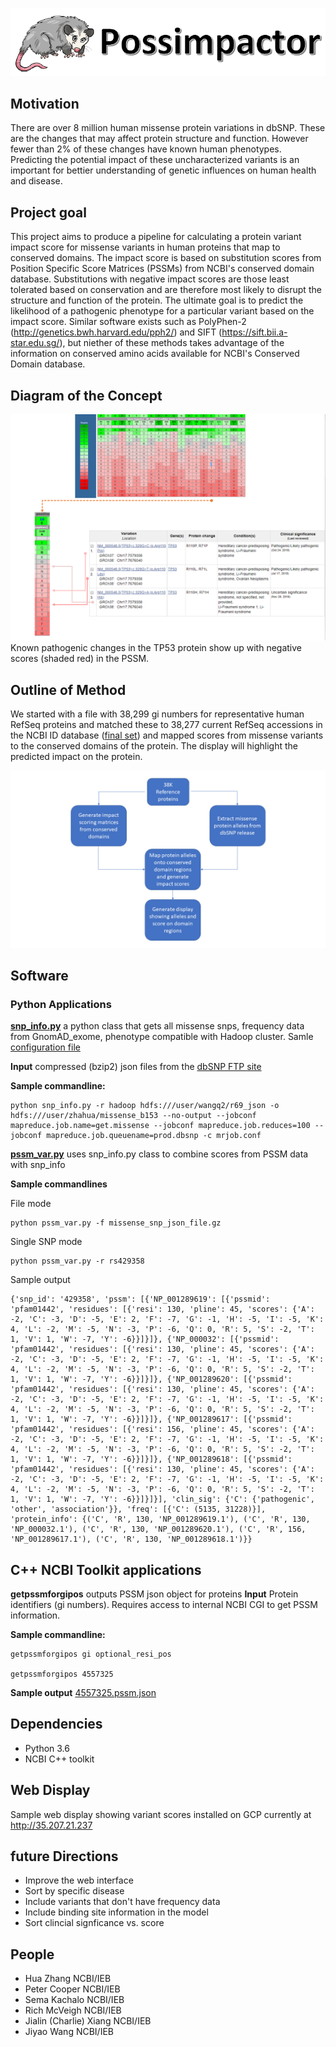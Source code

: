  
![](./possimpactor.png)

## Motivation
There are over 8 million human missense protein variations in dbSNP. These are the changes that may affect protein structure and function. However fewer than 2% of these changes have known human phenotypes. Predicting the potential impact of these uncharacterized variants is an important for bettier understanding of genetic influences on human health and disease.

## Project goal
This project aims to produce a pipeline for calculating a protein variant impact score for missense variants in human proteins that map to conserved domains. The impact score is based on substitution scores from Position Specific Score Matrices (PSSMs) from NCBI's conserved domain database. Substitutions with  negative impact scores are those least tolerated based on conservation and are therefore most likely to disrupt the structure and function of the protein. The ultimate goal is to predict the likelihood of a pathogenic phenotype for a particular variant based on the impact score.  Similar software exists such as PolyPhen-2 (http://genetics.bwh.harvard.edu/pph2/) and SIFT (https://sift.bii.a-star.edu.sg/), but niether of these methods takes advantage of the information on conserved amino acids available for NCBI's Conserved Domain database.
## Diagram of the Concept
![alt text](./product.png)
Known pathogenic changes in the TP53 protein show up with negative scores (shaded red) in the PSSM.


## Outline of Method
We started with a file with 38,299 gi numbers for representative human RefSeq proteins and matched these to 38,277 current RefSeq accessions in the NCBI ID database ([final set](./data/gi_accn_38K)) and mapped scores from missense variants to the conserved domains of the protein. The display will highlight the predicted impact on the protein.

![alt txt](./Flowchart_figures1.png)


## Software
### Python Applications
**[snp_info.py](./src/pssm_var.py)** a python class that gets all missense snps, frequency data from GnomAD_exome, phenotype compatible with Hadoop cluster. Samle [configuration file](./src/)

 **Input** compressed (bzip2) json files from the [dbSNP FTP site](https://ftp.ncbi.nlm.nih.gov/snp/latest_release/JSON/)

 **Sample commandline:**

 ```
 python snp_info.py -r hadoop hdfs:///user/wangq2/r69_json -o hdfs:///user/zhahua/missense_b153 --no-output --jobconf  mapreduce.job.name=get.missense --jobconf mapreduce.job.reduces=100 --jobconf mapreduce.job.queuename=prod.dbsnp -c mrjob.conf
 ```
**[pssm_var.py](./src/pssm_var.py)** uses snp_info.py class to combine scores from PSSM data with snp_info

**Sample commandlines**


File mode
```
python pssm_var.py -f missense_snp_json_file.gz
```
Single SNP mode
```
python pssm_var.py -r rs429358
```
Sample output
```
{'snp_id': '429358', 'pssm': [{'NP_001289619': [{'pssmid': 'pfam01442', 'residues': [{'resi': 130, 'pline': 45, 'scores': {'A': -2, 'C': -3, 'D': -5, 'E': 2, 'F': -7, 'G': -1, 'H': -5, 'I': -5, 'K': 4, 'L': -2, 'M': -5, 'N': -3, 'P': -6, 'Q': 0, 'R': 5, 'S': -2, 'T': 1, 'V': 1, 'W': -7, 'Y': -6}}]}]}, {'NP_000032': [{'pssmid': 'pfam01442', 'residues': [{'resi': 130, 'pline': 45, 'scores': {'A': -2, 'C': -3, 'D': -5, 'E': 2, 'F': -7, 'G': -1, 'H': -5, 'I': -5, 'K': 4, 'L': -2, 'M': -5, 'N': -3, 'P': -6, 'Q': 0, 'R': 5, 'S': -2, 'T': 1, 'V': 1, 'W': -7, 'Y': -6}}]}]}, {'NP_001289620': [{'pssmid': 'pfam01442', 'residues': [{'resi': 130, 'pline': 45, 'scores': {'A': -2, 'C': -3, 'D': -5, 'E': 2, 'F': -7, 'G': -1, 'H': -5, 'I': -5, 'K': 4, 'L': -2, 'M': -5, 'N': -3, 'P': -6, 'Q': 0, 'R': 5, 'S': -2, 'T': 1, 'V': 1, 'W': -7, 'Y': -6}}]}]}, {'NP_001289617': [{'pssmid': 'pfam01442', 'residues': [{'resi': 156, 'pline': 45, 'scores': {'A': -2, 'C': -3, 'D': -5, 'E': 2, 'F': -7, 'G': -1, 'H': -5, 'I': -5, 'K': 4, 'L': -2, 'M': -5, 'N': -3, 'P': -6, 'Q': 0, 'R': 5, 'S': -2, 'T': 1, 'V': 1, 'W': -7, 'Y': -6}}]}]}, {'NP_001289618': [{'pssmid': 'pfam01442', 'residues': [{'resi': 130, 'pline': 45, 'scores': {'A': -2, 'C': -3, 'D': -5, 'E': 2, 'F': -7, 'G': -1, 'H': -5, 'I': -5, 'K': 4, 'L': -2, 'M': -5, 'N': -3, 'P': -6, 'Q': 0, 'R': 5, 'S': -2, 'T': 1, 'V': 1, 'W': -7, 'Y': -6}}]}]}], 'clin_sig': {'C': {'pathogenic', 'other', 'association'}}, 'freq': [{'C': (5135, 31228)}], 'protein_info': {('C', 'R', 130, 'NP_001289619.1'), ('C', 'R', 130, 'NP_000032.1'), ('C', 'R', 130, 'NP_001289620.1'), ('C', 'R', 156, 'NP_001289617.1'), ('C', 'R', 130, 'NP_001289618.1')}}
```

## C++ NCBI Toolkit applications
**getpssmforgipos** outputs PSSM json object for proteins
**Input** Protein identifiers (gi numbers). Requires access to internal NCBI CGI to get PSSM information.

**Sample commandline:**
```
getpssmforgipos gi optional_resi_pos

getpssmforgipos 4557325

```

**Sample output**
[4557325.pssm.json](~/data/4557325.pssm.json)

## Dependencies
* Python 3.6
* NCBI C++ toolkit

## Web Display
Sample web display showing variant scores installed on GCP currently at http://35.207.21.237

## future Directions
* Improve the web interface
* Sort by specific disease
* Include variants that don't have frequency data
* Include binding site information in the model
* Sort clincial signficance vs. score

## People
* Hua Zhang NCBI/IEB
* Peter Cooper NCBI/IEB
* Sema Kachalo NCBI/IEB
* Rich McVeigh NCBI/IEB
* Jialin (Charlie) Xiang NCBI/IEB
* Jiyao Wang NCBI/IEB

